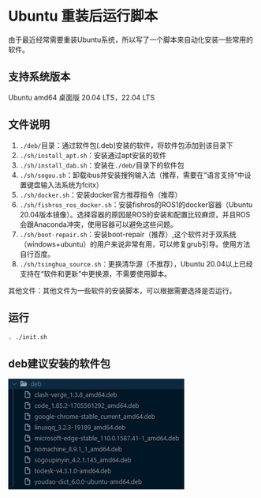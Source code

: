 # Ubuntu 重装后运行脚本

由于最近经常需要重装Ubuntu系统，所以写了一个脚本来自动化安装一些常用的软件。

## 支持系统版本

Ubuntu amd64 桌面版
20.04 LTS，22.04 LTS

## 文件说明
1. `./deb/`目录：通过软件包(.deb)安装的软件，将软件包添加到该目录下
2. `./sh/install_apt.sh`：安装通过apt安装的软件
3. `./sh/install_dab.sh`：安装在`./deb/`目录下的软件包
4. `./sh/sogou.sh`：卸载ibus并安装搜狗输入法（推荐，需要在“语言支持”中设置键盘输入法系统为fcitx）
5. `./sh/docker.sh`：安装docker官方推荐指令（推荐）
6. `./sh/fishros_ros_docker.sh`：安装fishros的ROS1的docker容器（Ubuntu 20.04版本镜像）。选择容器的原因是ROS的安装和配置比较麻烦，并且ROS会跟Anaconda冲突，使用容器可以避免这些问题。
7. `./sh/boot-repair.sh`：安装boot-repair（推荐）,这个软件对于双系统（windows+ubuntu）的用户来说非常有用，可以修复grub引导。使用方法自行百度。
8. `./sh/tsinghua_source.sh`：更换清华源（不推荐），Ubuntu 20.04以上已经支持在“软件和更新”中更换源，不需要使用脚本。

其他文件：其他文件为一些软件的安装脚本，可以根据需要选择是否运行。

## 运行

```shell
. ./init.sh
```

## deb建议安装的软件包
![deb建议](pics/deb建议.png)
